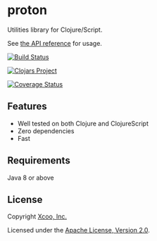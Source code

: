 # proton

Utilities library for Clojure/Script.

See [the API reference](https://xcoo.github.io/proton/api/) for usage.

[![Build Status](https://travis-ci.org/xcoo/proton.svg?branch=master)](https://travis-ci.org/xcoo/proton)

[![Clojars Project](https://img.shields.io/clojars/v/proton.svg)](https://clojars.org/proton)

[![Coverage Status](https://codecov.io/gh/xcoo/proton/branch/master/graph/badge.svg)](https://codecov.io/gh/xcoo/proton)

## Features

- Well tested on both Clojure and ClojureScript
- Zero dependencies
- Fast

## Requirements

Java 8 or above

## License

Copyright [Xcoo, Inc.][xcoo]

Licensed under the [Apache License, Version 2.0][apache-license-2.0].

[xcoo]: https://xcoo.jp/
[apache-license-2.0]: http://www.apache.org/licenses/LICENSE-2.0.html
